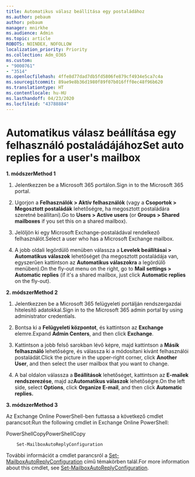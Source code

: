 ```yaml
---
title: Automatikus válasz beállítása egy postaládához
ms.author: pebaum
author: pebaum
manager: mnirkhe
ms.audience: Admin
ms.topic: article
ROBOTS: NOINDEX, NOFOLLOW
localization_priority: Priority
ms.collection: Adm_O365
ms.custom:
- "9000761"
- "3514"
ms.openlocfilehash: 4ffe8d77dad7db5fd5806fe879cf4934e5ca7c4a
ms.sourcegitcommit: 89ae9e8b36d1980f89f07b016fff0ec48f96b620
ms.translationtype: HT
ms.contentlocale: hu-HU
ms.lasthandoff: 04/23/2020
ms.locfileid: "43788884"
---
```

# <a name="set-auto-replies-for-a-users-mailbox"></a><span data-ttu-id="6a0c4-102">Automatikus válasz beállítása egy felhasználó postaládájához</span><span class="sxs-lookup"><span data-stu-id="6a0c4-102">Set auto replies for a user's mailbox</span></span>

<span data-ttu-id="6a0c4-103">**1. módszer**</span><span class="sxs-lookup"><span data-stu-id="6a0c4-103">**Method 1**</span></span>

1. <span data-ttu-id="6a0c4-104">Jelentkezzen be a Microsoft 365 portálon.</span><span class="sxs-lookup"><span data-stu-id="6a0c4-104">Sign in to the Microsoft 365 portal.</span></span>

2. <span data-ttu-id="6a0c4-105">Ugorjon a **Felhasználók > Aktív felhasználók** (vagy a **Csoportok > Megosztott postaládák** lehetőségre, ha megosztott postaládára szeretné beállítani).</span><span class="sxs-lookup"><span data-stu-id="6a0c4-105">Go to **Users > Active users** (or **Groups > Shared mailboxes** if you set this on a shared mailbox).</span></span>

3. <span data-ttu-id="6a0c4-106">Jelöljön ki egy Microsoft Exchange-postaládával rendelkező felhasználót.</span><span class="sxs-lookup"><span data-stu-id="6a0c4-106">Select a user who has a Microsoft Exchange mailbox.</span></span>

4. <span data-ttu-id="6a0c4-107">A jobb oldali legördülő menüben válassza a **Levelek beállításai > Automatikus válaszok** lehetőséget (ha megosztott postaládája van, egyszerűen kattintson az **Automatikus válaszokra** a legördülő menüben).</span><span class="sxs-lookup"><span data-stu-id="6a0c4-107">On the fly-out menu on the right, go to **Mail settings > Automatic replies** (if it's a shared mailbox, just click **Automatic replies** on the fly-out).</span></span>

<span data-ttu-id="6a0c4-108">**2. módszer**</span><span class="sxs-lookup"><span data-stu-id="6a0c4-108">**Method 2**</span></span>

1. <span data-ttu-id="6a0c4-109">Jelentkezzen be a Microsoft 365 felügyeleti portálján rendszergazdai hitelesítő adatokkal.</span><span class="sxs-lookup"><span data-stu-id="6a0c4-109">Sign in to the Microsoft 365 admin portal by using administrator credentials.</span></span>

2. <span data-ttu-id="6a0c4-110">Bontsa ki a **Felügyeleti központot**, és kattintson az **Exchange** elemre.</span><span class="sxs-lookup"><span data-stu-id="6a0c4-110">Expand **Admin Centers**, and then click **Exchange**.</span></span>

3. <span data-ttu-id="6a0c4-111">Kattintson a jobb felső sarokban lévő képre, majd kattintson a **Másik felhasználó** lehetőségre, és válassza ki a módosítani kívánt felhasználói postaládát.</span><span class="sxs-lookup"><span data-stu-id="6a0c4-111">Click the picture in the upper-right corner, click **Another User**, and then select the user mailbox that you want to change.</span></span>

4. <span data-ttu-id="6a0c4-112">A bal oldalon válassza a **Beállítások** lehetőséget, kattintson az **E-mailek rendszerezése**, majd az**Automatikus válaszok** lehetőségre.</span><span class="sxs-lookup"><span data-stu-id="6a0c4-112">On the left side, select **Options**, click **Organize E-mail**, and then click **Automatic replies.**</span></span>

<span data-ttu-id="6a0c4-113">**3. módszer**</span><span class="sxs-lookup"><span data-stu-id="6a0c4-113">**Method 3**</span></span>

<span data-ttu-id="6a0c4-114">Az Exchange Online PowerShell-ben futtassa a következő cmdlet parancsot:</span><span class="sxs-lookup"><span data-stu-id="6a0c4-114">Run the following cmdlet in Exchange Online PowerShell:</span></span>

<span data-ttu-id="6a0c4-115">PowerShellCopy</span><span class="sxs-lookup"><span data-stu-id="6a0c4-115">PowerShellCopy</span></span>

```
    Set-MailboxAutoReplyConfiguration
```

<span data-ttu-id="6a0c4-116">További információt a cmdlet parancsról a [Set-MailboxAutoReplyConfiguration](https://docs.microsoft.com/powershell/module/exchange/mailboxes/set-mailboxautoreplyconfiguration) című témakörben talál.</span><span class="sxs-lookup"><span data-stu-id="6a0c4-116">For more information about this cmdlet, see [Set-MailboxAutoReplyConfiguration](https://docs.microsoft.com/powershell/module/exchange/mailboxes/set-mailboxautoreplyconfiguration).</span></span>
